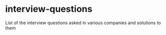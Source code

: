 # interview-questions

List of the interview questions asked in various companies and solutions to them

